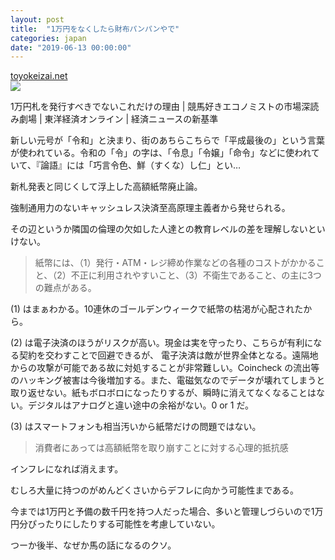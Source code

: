 ```yaml
---
layout: post
title:  "1万円をなくしたら財布パンパンやで"
categories: japan
date: "2019-06-13 00:00:00"
---
```


<div class="card">
  <a href="https://toyokeizai.net/articles/amp/276451"></a>
  <div class="card__header">
    <a href="https://toyokeizai.net/articles/amp/276451">toyokeizai.net</a>
  </div>
  <div class="card__image">
    <img src="https://toyokeizai.net/mwimgs/e/d/-/img_ed4934690fb1f8ebcf16f6df6cce5c63214250.jpg">
  </div>
  <div class="card__title">
    <p>1万円札を発行すべきでないこれだけの理由 | 競馬好きエコノミストの市場深読み劇場 | 東洋経済オンライン | 経済ニュースの新基準</p>
  </div>
  <div class="card__description">
    <p>新しい元号が「令和」と決まり、街のあちらこちらで「平成最後の」という言葉が使われている。令和の「令」の字は、「令息」「令嬢」「命令」などに使われていて、『論語』には「巧言令色、鮮（すくな）し仁」とい…</p>
  </div>
</div>
    
新札発表と同じくして浮上した高額紙幣廃止論。

強制通用力のないキャッシュレス決済至高原理主義者から発せられる。

その辺というか隣国の倫理の欠如した人達との教育レベルの差を理解しないといけない。

> 紙幣には、（1）発行・ATM・レジ締め作業などの各種のコストがかかること、（2）不正に利用されやすいこと、（3）不衛生であること、の主に3つの難点がある。

(1) はまぁわかる。10連休のゴールデンウィークで紙幣の枯渇が心配されたから。

(2) は電子決済のほうがリスクが高い。現金は実を守ったり、こちらが有利になる契約を交わすことで回避できるが、
電子決済は敵が世界全体となる。遠隔地からの攻撃が可能である故に対処することが非常難しい。Coincheck の流出等のハッキング被害は今後増加する。また、電磁気なのでデータが壊れてしまうと取り返せない。紙もボロボロになったりするが、瞬時に消えてなくなることはない。デジタルはアナログと違い途中の余裕がない。0 or 1 だ。

(3) はスマートフォンも相当汚いから紙幣だけの問題ではない。

> 消費者にあっては高額紙幣を取り崩すことに対する心理的抵抗感

インフレになれば消えます。

むしろ大量に持つのがめんどくさいからデフレに向かう可能性まである。

今までは1万円と予備の数千円を持つ人だった場合、多いと管理しづらいので1万円分ぴったりにしたりする可能性を考慮していない。

つーか後半、なぜか馬の話になるのクソ。
